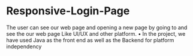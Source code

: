 # Responsive-Login-Page
 The user can see our web page and opening a new page by going to and see the our web page Like    UI/UX and other platform.    • In the project, we have used Java as the front end as well as the Backend for platform independency  
